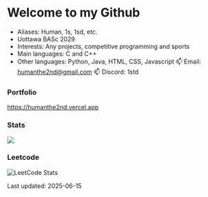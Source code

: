 # Welcome to my Github
- Aliases: Human, 1s, 1sd, etc.
- Uottawa BASc 2029
- Interests: Any projects, competitive programming and sports 
- Main languages: C and C++
- Other languages: Python, Java, HTML, CSS, Javascript
📫 Email: humanthe2nd@gmail.com
📫 Discord: 1std

### Portfolio
<https://humanthe2nd.vercel.app>

### Stats
<img src="https://github-readme-stats.vercel.app/api?username=HumanThe2nd&show_icons=true&include_all_commits=true&show_icons=true&count_private=true&theme=material-palenight"/>

### Leetcode
![LeetCode Stats](https://leetcard.jacoblin.cool/HumanThe1st?theme=dark)

Last updated: 2025-06-15
<!---
HumanThe2nd/HumanThe2nd is a ✨ special ✨ repository because its `README.md` (this file) appears on your GitHub profile.
You can click the Preview link to take a look at your changes.
--->
